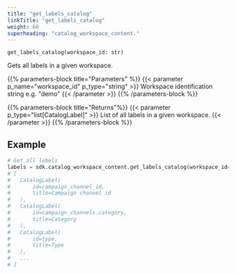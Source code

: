 ```yaml
---
title: "get_labels_catalog"
linkTitle: "get_labels_catalog"
weight: 60
superheading: "catalog_workspace_content."
---
```




``get_labels_catalog(workspace_id: str)``

Gets all labels in a given workspace.

{{% parameters-block  title="Parameters" %}}
{{< parameter p_name="workspace_id" p_type="string" >}}
Workspace identification string e.g. "demo"
{{< /parameter >}}
{{% /parameters-block %}}

{{% parameters-block title="Returns"%}}
{{< parameter p_type="list[CatalogLabel]" >}}
List of all labels in a given workspace.
{{< /parameter >}}
{{% /parameters-block %}}

## Example

```python
# Get all labels
labels = sdk.catalog_workspace_content.get_labels_catalog(workspace_id="123")
# [
#   CatalogLabel(
#       id=campaign_channel_id,
#       title=Campaign channel id
#   ),
#   CatalogLabel(
#       id=campaign_channels.category,
#       title=Category
#   ),
#   CatalogLabel(
#       id=type,
#       title=Type
#   ),
#   ...
# ]
```
